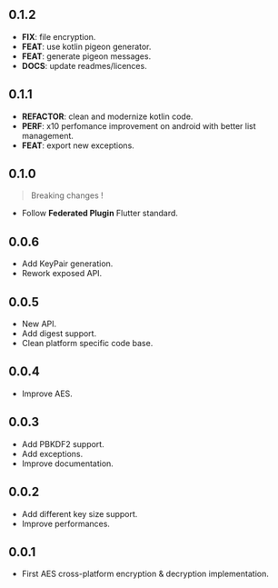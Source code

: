 ## 0.1.2

 - **FIX**: file encryption.
 - **FEAT**: use kotlin pigeon generator.
 - **FEAT**: generate pigeon messages.
 - **DOCS**: update readmes/licences.

## 0.1.1

 - **REFACTOR**: clean and modernize kotlin code.
 - **PERF**: x10 perfomance improvement on android with better list management.
 - **FEAT**: export new exceptions.

## 0.1.0

> Breaking changes !

* Follow **Federated Plugin** Flutter standard.

## 0.0.6

* Add KeyPair generation.
* Rework exposed API.

## 0.0.5

* New API.
* Add digest support.
* Clean platform specific code base.

## 0.0.4

* Improve AES.

## 0.0.3

* Add PBKDF2 support.
* Add exceptions.
* Improve documentation.

## 0.0.2

* Add different key size support.
* Improve performances.

## 0.0.1

* First AES cross-platform encryption & decryption implementation.
